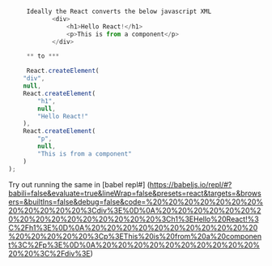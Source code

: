 ``` javascript

     Ideally the React converts the below javascript XML
            <div>
                <h1>Hello React!</h1>
                <p>This is from a component</p>
            </div>

     ** to ***

     React.createElement(
    "div",
    null,
    React.createElement(
        "h1",
        null,
        "Hello React!"
    ),
    React.createElement(
        "p",
        null,
        "This is from a component"
    )
);

```

Try out running the same in [babel repl#] (https://babeljs.io/repl/#?babili=false&evaluate=true&lineWrap=false&presets=react&targets=&browsers=&builtIns=false&debug=false&code=%20%20%20%20%20%20%20%20%20%20%20%20%3Cdiv%3E%0D%0A%20%20%20%20%20%20%20%20%20%20%20%20%20%20%20%20%3Ch1%3EHello%20React!%3C%2Fh1%3E%0D%0A%20%20%20%20%20%20%20%20%20%20%20%20%20%20%20%20%3Cp%3EThis%20is%20from%20a%20component%3C%2Fp%3E%0D%0A%20%20%20%20%20%20%20%20%20%20%20%20%3C%2Fdiv%3E)